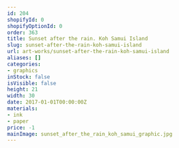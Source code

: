 ```yaml
---
id: 204
shopifyId: 0
shopifyOptionId: 0
order: 363
title: Sunset after the rain. Koh Samui Island
slug: sunset-after-the-rain-koh-samui-island
url: art-works/sunset-after-the-rain-koh-samui-island
aliases: []
categories:
- graphics
inStock: false
isVisible: false
height: 21
width: 30
date: 2017-01-01T00:00:00Z
materials:
- ink
- paper
price: -1
mainImage: sunset_after_the_rain_koh_samui_graphic.jpg
---
```

